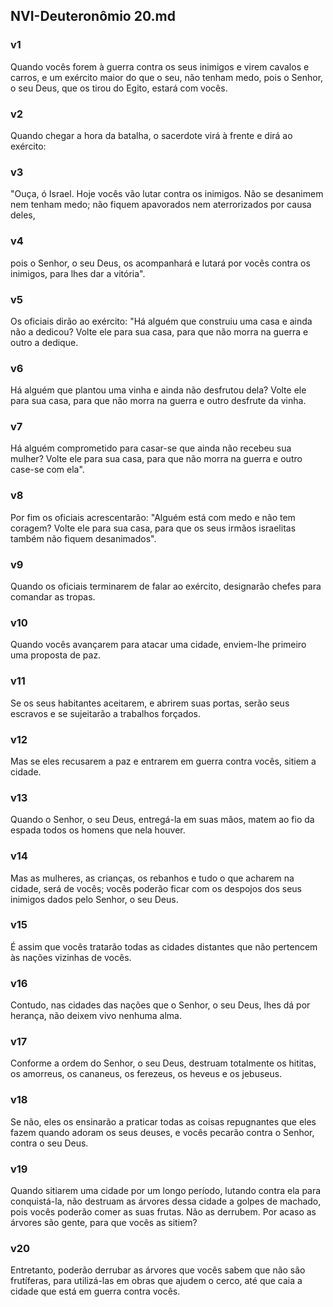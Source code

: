 ## NVI-Deuteronômio 20.md
### v1
 Quando vocês forem à guerra contra os seus inimigos e virem cavalos e carros, e um exército maior do que o seu, não tenham medo, pois o Senhor, o seu Deus, que os tirou do Egito, estará com vocês.
### v2
 Quando chegar a hora da batalha, o sacerdote virá à frente e dirá ao exército:
### v3
 "Ouça, ó Israel. Hoje vocês vão lutar contra os inimigos. Não se desanimem nem tenham medo; não fiquem apavorados nem aterrorizados por causa deles,
### v4
 pois o Senhor, o seu Deus, os acompanhará e lutará por vocês contra os inimigos, para lhes dar a vitória".
### v5
 Os oficiais dirão ao exército: "Há alguém que construiu uma casa e ainda não a dedicou? Volte ele para sua casa, para que não morra na guerra e outro a dedique.
### v6
 Há alguém que plantou uma vinha e ainda não desfrutou dela? Volte ele para sua casa, para que não morra na guerra e outro desfrute da vinha.
### v7
 Há alguém comprometido para casar-se que ainda não recebeu sua mulher? Volte ele para sua casa, para que não morra na guerra e outro case-se com ela".
### v8
 Por fim os oficiais acrescentarão: "Alguém está com medo e não tem coragem? Volte ele para sua casa, para que os seus irmãos israelitas também não fiquem desanimados".
### v9
 Quando os oficiais terminarem de falar ao exército, designarão chefes para comandar as tropas.
### v10
 Quando vocês avançarem para atacar uma cidade, enviem-lhe primeiro uma proposta de paz.
### v11
 Se os seus habitantes aceitarem, e abrirem suas portas, serão seus escravos e se sujeitarão a trabalhos forçados.
### v12
 Mas se eles recusarem a paz e entrarem em guerra contra vocês, sitiem a cidade.
### v13
 Quando o Senhor, o seu Deus, entregá-la em suas mãos, matem ao fio da espada todos os homens que nela houver.
### v14
 Mas as mulheres, as crianças, os rebanhos e tudo o que acharem na cidade, será de vocês; vocês poderão ficar com os despojos dos seus inimigos dados pelo Senhor, o seu Deus.
### v15
 É assim que vocês tratarão todas as cidades distantes que não pertencem às nações vizinhas de vocês.
### v16
 Contudo, nas cidades das nações que o Senhor, o seu Deus, lhes dá por herança, não deixem vivo nenhuma alma.
### v17
 Conforme a ordem do Senhor, o seu Deus, destruam totalmente os hititas, os amorreus, os cananeus, os ferezeus, os heveus e os jebuseus.
### v18
 Se não, eles os ensinarão a praticar todas as coisas repugnantes que eles fazem quando adoram os seus deuses, e vocês pecarão contra o Senhor, contra o seu Deus.
### v19
 Quando sitiarem uma cidade por um longo período, lutando contra ela para conquistá-la, não destruam as árvores dessa cidade a golpes de machado, pois vocês poderão comer as suas frutas. Não as derrubem. Por acaso as árvores são gente, para que vocês as sitiem?
### v20
 Entretanto, poderão derrubar as árvores que vocês sabem que não são frutíferas, para utilizá-las em obras que ajudem o cerco, até que caia a cidade que está em guerra contra vocês.
